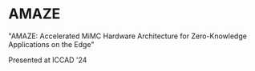 # AMAZE
"AMAZE: Accelerated MiMC Hardware Architecture for Zero-Knowledge Applications on the Edge"

Presented at ICCAD '24
